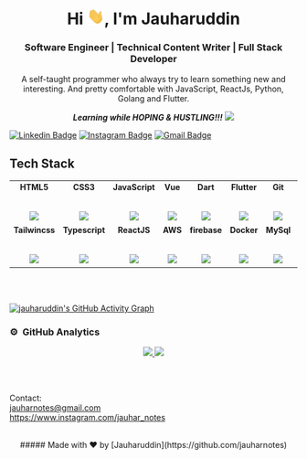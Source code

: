 <h1 align="center">Hi <img src="https://raw.githubusercontent.com/ABSphreak/ABSphreak/master/gifs/Hi.gif" width="30px">, I'm Jauharuddin</h1>
<h3 align="center">Software Engineer | Technical Content Writer | Full Stack Developer</h3>
<p align="center"> A self-taught programmer who always try to learn something new and interesting. And pretty comfortable with JavaScript, ReactJs, Python, Golang and Flutter.</p>

<p align="center"
<img src="https://media.giphy.com/media/VgCDAzcKvsR6OM0uWg/giphy.gif" width="50" /> <b><i>Learning while HOPING & HUSTLING!!!</i></b> <img src="https://media.giphy.com/media/7j2hfyeVcDtf2/giphy.gif" width="50" />
</p>

[![Linkedin Badge](https://img.shields.io/badge/-jauharuddin-blue?style=flat-square&logo=Linkedin&logoColor=white&link=https://www.linkedin.com/in/jauhar-uddin-8a6120223/)](https://www.linkedin.com/in/jauhar-uddin-8a6120223/)
[![Instagram Badge](https://img.shields.io/badge/-jauhar_note-purple?style=flat-square&logo=instagram&logoColor=white&link=https://www.instagram.com/jauhar_note/)](https://www.instagram.com/jauhar_note/)
[![Gmail Badge](https://img.shields.io/badge/-jauharnotes@gmail.com-c14438?style=flat-square&logo=Gmail&logoColor=white&link=mailto:jauharnotes@gmail.com)](mailto:jauharnotes@gmail.com)

## Tech Stack

<table>
  <tbody>
    <tr valign="top">
      <td width="16%" align="center">
        <strong>HTML5</strong><br><br><br>
        <img height="48px" src="https://cdn.svgporn.com/logos/html-5.svg">
      </td>
      <td width="16%" align="center">
        <strong>CSS3</strong><br><br><br>
        <img height="48px" src="https://cdn.svgporn.com/logos/css-3.svg">
      </td>
      <td width="16%" align="center">
        <strong>JavaScript</strong><br><br><br>
        <img height="48px" src="https://cdn.svgporn.com/logos/javascript.svg">
      </td>
      <td width="16%" align="center">
        <strong>Vue</strong><br><br><br>
        <img height="48px" src="https://cdn.svgporn.com/logos/vue.svg">
      </td>
       <td width="16%" align="center">
        <strong>Dart</strong><br><br><br>
        <img height="48px" src="https://cdn.svgporn.com/logos/dart.svg">
      </td>
       <td width="16%" align="center">
        <strong>Flutter</strong><br><br><br>
        <img height="48px" src="https://cdn.svgporn.com/logos/flutter.svg">
      </td>
      <td width="16%" align="center">
        <strong>Git</strong><br><br><br>
        <img height="48px" src="https://cdn.svgporn.com/logos/git-icon.svg">
      </td>
      <td width="16%" align="center">
        <strong>Golang</strong><br><br><br>
        <img height="48px" src="https://cdn.svgporn.com/logos/go.svg">
      </td>
       <td width="16%" align="center">
        <strong>Python</strong><br><br><br>
        <img height="48px" src="https://cdn.svgporn.com/logos/python.svg">
      </td>
    </tr>
    <tr valign="top">
      <td width="16%" align="center">
        <strong>Tailwincss</strong><br><br><br>
        <img height="48px" src="https://cdn.svgporn.com/logos/tailwindcss.svg">
      </td>
      <td width="16%" align="center">
        <strong>Typescript</strong><br><br><br>
        <img height="48px" src="https://cdn.svgporn.com/logos/typescript-icon.svg">
      </td>
      <td width="16%" align="center">
        <strong>ReactJS</strong><br><br><br>
        <img height="48px" src="https://cdn.svgporn.com/logos/react.svg">
      </td>
      <td width="16%" align="center">
        <strong>AWS</strong><br><br><br>
        <img height="48px" src="https://cdn.svgporn.com/logos/aws.svg">
      </td>
       <td width="16%" align="center">
        <strong>firebase</strong><br><br><br>
        <img height="48px" src="https://cdn.svgporn.com/logos/firebase.svg">
      </td>
      <td width="16%" align="center">
        <strong>Docker</strong><br><br><br>
        <img height="48px" src="https://cdn.svgporn.com/logos/docker.svg">
      </td>
       <td width="16%" align="center">
        <strong>MySql</strong><br><br><br>
        <img height="48px" src="https://cdn.svgporn.com/logos/mysql.svg">
      </td>
       <td width="16%" align="center">
        <strong>MongoDB</strong><br><br><br>
        <img height="48px" src="https://cdn.svgporn.com/logos/mongodb.svg">
      </td>
       <td width="16%" align="center">
        <strong>ExpressJs</strong><br><br><br>
        <img height="48px" src="https://cdn.svgporn.com/logos/express.svg">
      </td>
    </tr>
  </tbody>
</table>
<br>
<br>

[![jauharuddin's GitHub Activity Graph](https://activity-graph.herokuapp.com/graph?username=jauharnotes&theme=algolia)](https://git.io/praveenscience)
<br>

### ⚙️ &nbsp;GitHub Analytics

<p align="center">
<a href="https://github.com/jauharnotes">
  <img height="180em" src="https://github-readme-stats-eight-theta.vercel.app/api?username=jauharnotes&show_icons=true&theme=algolia&include_all_commits=true&count_private=true"/>
  <img height="180em" src="https://github-readme-stats-eight-theta.vercel.app/api/top-langs/?username=jauharnotes&layout=compact&langs_count=8&theme=algolia"/>
</a>
</p>

<!-- ![Top Langs](https://github-readme-stats.vercel.app/api/top-langs/?username=jauharnotes&show_icons=true) -->


<!-- <a href="https://www.linkedin.com/in/jauhar-uddin-8a6120223/">
  <img align="left" alt="jauhar - LinkedIn" width="22px" src="https://cdn.jsdelivr.net/npm/simple-icons@v3/icons/linkedin.svg"/>
</a>
<a href="https://www.instagram.com/jauhar_note/">
  <img align="left" alt="jauhar - Instagram" width="22px" src="https://cdn.jsdelivr.net/npm/simple-icons@v3/icons/instagram.svg"/>
</a>
<a href="https://twitter.com/jauharuddin11/">
  <img align="left" alt="jauhar - Twitter" width="22px" src="https://cdn.jsdelivr.net/npm/simple-icons@v3/icons/twitter.svg"/>
</a>
<a href="https://t.me/jauharID/">
  <img align="left" alt="jauhar - Telegram" width="22px" src="https://cdn.jsdelivr.net/npm/simple-icons@v3/icons/telegram.svg"/>
</a> -->
<br />
<br />

<!-- ✔ Development<br>
✔ Consulting <br>
✔ Security Audits<br>
✔ Research<br> -->

Contact:<br>
jauharnotes@gmail.com<br>
https://www.instagram.com/jauhar_notes<br>
 <br>
 <p align="center">##### Made with ❤️ by [Jauharuddin](https://github.com/jauharnotes)<p/>
